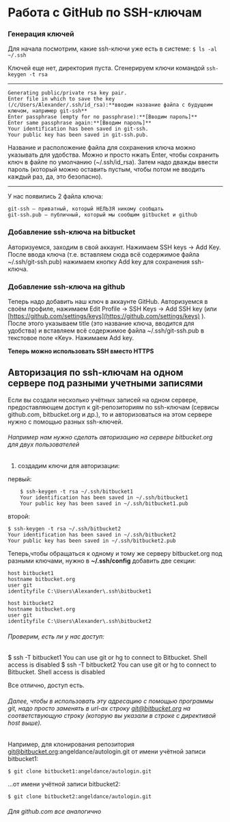 # Работа c GitHub по SSH-ключам

### Генерация ключей 
Для начала посмотрим, какие ssh-ключи уже есть в системе:
`$ ls -al ~/.ssh`

Ключей еще нет, директория пуста. Сгенерируем ключи командой 
` ssh-keygen -t rsa `

****
```
Generating public/private rsa key pair.
Enter file in which to save the key (/c/Users/Alexander/.ssh/id_rsa):**вводим название файла с будущеим ключом, например git-ssh**
Enter passphrase (empty for no passphrase):**[Вводим пароль]**
Enter same passphrase again:**[Вводим пароль]**
Your identification has been saved in git-ssh.
Your public key has been saved in git-ssh.pub.
```
 Название и расположение файла для сохранения ключа можно указывать для удобства. Можно и  просто нжать Enter, чтобы сохранить ключ в файле по умолчанию (~/.ssh/id_rsa). Затем надо дважды ввести пароль (который можно оставить пустым, чтобы потом не вводить каждый раз, да, это безопасно).
****

У нас появились 2 файла ключа:

	git-ssh — приватный, который НЕЛЬЗЯ никому сообщать
	git-ssh.pub — публичный, который мы сообщим gitbucket и github


### Добавление ssh-ключа на bitbucket

Авторизуемся, заходим в свой аккаунт. Нажимаем SSH keys -> Add Key. После ввода ключа (т.е. вставляем сюда всё содержимое файла ~/.ssh/git-ssh.pub) нажимаем кнопку Add key для сохранения ssh-ключа.

### Добавление ssh-ключа на github

Теперь надо добавить наш ключ в аккаунте GitHub. Авторизуемся в своём профиле, нажимаем Edit Profile -> SSH Keys -> Add SSH key (или [https://github.com/settings/keys](https://github.com/settings/keys) ). После этого указываем title (это название ключа, вводится для удобства) и вставляем всё содержимое файла ~/.ssh/git-ssh.pub в текстовое поле «Key». Нажимаем Add key.

**Теперь можно использовать SSH вместо HTTPS**

## Авторизация по ssh-ключам на одном сервере под разными учетными записями

Если вы создали несколько учётных записей на одном сервере, предоставляющем доступ к git-репозиториям по ssh-ключам (сервисы github.com, bitbucket.org и др.), то и авторизоваться на этом сервере нужно с помощью разных ssh-ключей.

###### Например нам нужно сделать авторизацию на сервере bitbucket.org для двух пользователей

1. создадим ключи для авторизации:

первый:
```
	$ ssh-keygen -t rsa ~/.ssh/bitbucket1
	Your identification has been saved in ~/.ssh/bitbucket1
	Your public key has been saved in ~/.ssh/bitbucket1.pub
```

второй:
```
$ ssh-keygen -t rsa ~/.ssh/bitbucket2
Your identification has been saved in ~/.ssh/bitbucket2
Your public key has been saved in ~/.ssh/bitbucket2.pub
```

Теперь,чтобы обращаться к одному и тому же серверу bitbucket.org под разными ключами, нужно   в **~/.ssh/config** добавить две секции:

```
host bitbucket1
hostname bitbucket.org
user git
identityfile C:\Users\Alexander\.ssh\bitbucket1

host bitbucket2
hostname bitbucket.org
user git
identityfile C:\Users\Alexander\.ssh\bitbucket2
```


###### Проверим, есть ли у нас доступ:
$ ssh -T bitbucket1
You can use git or hg to connect to Bitbucket. Shell access is disabled
$ ssh -T bitbucket2
You can use git or hg to connect to Bitbucket. Shell access is disabled

Все отлично, доступ есть.

###### Далее, чтобы в  использовать эту адресацию с помощью программы git, надо просто заменять в url-ах строку git@bitbucket.org на соответствующую строку (которую вы указали в строке с директивой host выше).

Например, для клонирования репозитория git@bitbucket.org:angeldance/autologin.git от имени учётной записи bitbucket1:

`$ git clone bitbucket1:angeldance/autologin.git`

...от имени учётной записи bitbucket2:

`$ git clone bitbucket2:angeldance/autologin.git`


###### Для github.com все аналогично